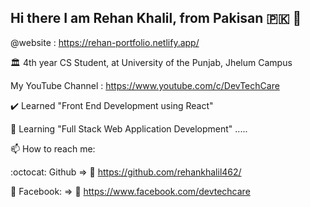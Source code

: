 ## Hi there I am Rehan Khalil, from Pakisan 🇵🇰 👋
@website : https://rehan-portfolio.netlify.app/

🏛️ 4th year CS Student, at University of the Punjab, Jhelum Campus

My YouTube Channel : https://www.youtube.com/c/DevTechCare

✔️ Learned "Front End Development using React"

🌱 Learning "Full Stack Web Application Development" .....

📫 How to reach me:

:octocat: Github => 🔗 https://github.com/rehankhalil462/

🔵 Facebook: => 🔗 https://www.facebook.com/devtechcare
